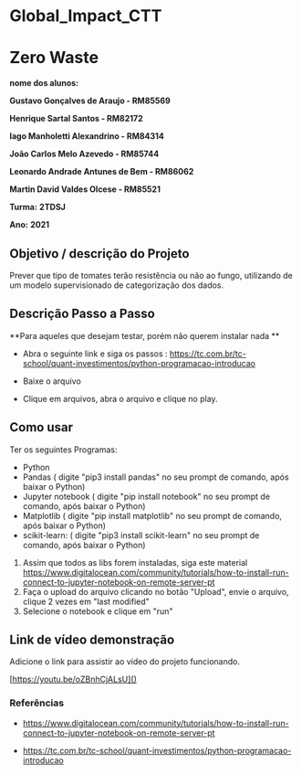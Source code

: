# Global_Impact_CTT

# Zero Waste

**nome dos alunos:** 

**Gustavo Gonçalves de Araujo - RM85569** 

**Henrique Sartal Santos - RM82172** 

**Iago Manholetti Alexandrino - RM84314**

**João Carlos Melo Azevedo - RM85744** 

**Leonardo Andrade Antunes de Bem - RM86062** 

**Martin David Valdes Olcese - RM85521**

**Turma:**
**2TDSJ**

**Ano:**
**2021**

## Objetivo / descrição do Projeto

Prever que tipo de tomates terão resistência ou não ao fungo, utilizando de um modelo supervisionado de categorização dos dados.

## Descrição Passo a Passo

**Para aqueles que desejam testar, porém não querem instalar nada **

- Abra o seguinte link  e siga os passos : https://tc.com.br/tc-school/quant-investimentos/python-programacao-introducao

- Baixe o arquivo 

- Clique em arquivos, abra o arquivo e clique no play.

## Como usar 

Ter os seguintes Programas:

- Python 
- Pandas ( digite "pip3 install pandas" no seu prompt de comando, após baixar o Python)
- Jupyter notebook ( digite "pip install notebook" no seu prompt de comando, após baixar o Python)
- Matplotlib ( digite "pip install matplotlib" no seu prompt de comando, após baixar o Python)
- scikit-learn: ( digite "pip3 install scikit-learn" no seu prompt de comando, após baixar o Python)

1. Assim que todos as libs forem instaladas, siga este material https://www.digitalocean.com/community/tutorials/how-to-install-run-connect-to-jupyter-notebook-on-remote-server-pt
2. Faça o upload do arquivo clicando no botão "Upload", envie o arquivo, clique 2 vezes em "last modified"
3. Selecione o notebook e clique em "run"

  
## Link de vídeo demonstração

Adicione o link para assistir ao vídeo do projeto funcionando.

[https://youtu.be/oZBnhCjALsU]()


### Referências 

- https://www.digitalocean.com/community/tutorials/how-to-install-run-connect-to-jupyter-notebook-on-remote-server-pt

- https://tc.com.br/tc-school/quant-investimentos/python-programacao-introducao



